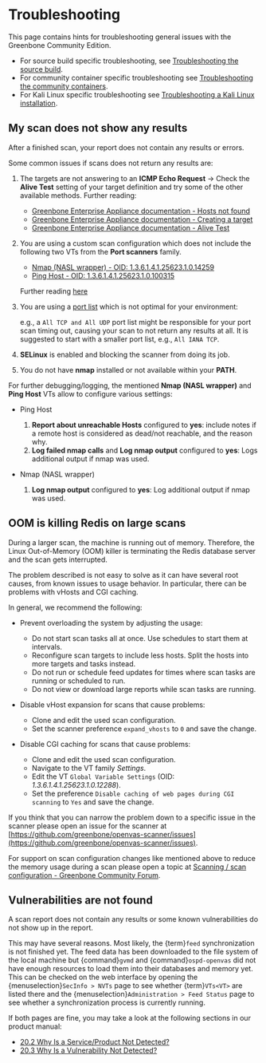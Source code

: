 # Troubleshooting

This page contains hints for troubleshooting general issues with the
Greenbone Community Edition.

- For source build specific troubleshooting, see
[Troubleshooting the source build](./22.4/source-build/troubleshooting.md).
- For community container specific troubleshooting see [Troubleshooting the community containers](./22.4/container/troubleshooting.md).
- For Kali Linux specific troubleshooting see [Troubleshooting a Kali Linux installation](./22.4/kali/troubleshooting.md).

## My scan does not show any results

After a finished scan, your report does not contain any results or errors.

Some common issues if scans does not return any results are:

1. The targets are not answering to an **ICMP Echo Request** → Check the
   **Alive Test** setting of your target definition and try some of the other
   available methods. Further reading:

   - [Greenbone Enterprise Appliance documentation - Hosts not found](https://docs.greenbone.net/GSM-Manual/gos-22.04/en/scanning.html#hosts-not-found)
   - [Greenbone Enterprise Appliance documentation - Creating a target](https://docs.greenbone.net/GSM-Manual/gos-22.04/en/scanning.html#creating-a-target)
   - [Greenbone Enterprise Appliance documentation - Alive Test](https://docs.greenbone.net/GSM-Manual/gos-22.04/en/scanning.html#alive-test)

2. You are using a custom scan configuration which does not include the following
   two VTs from the **Port scanners** family.

   - [Nmap (NASL wrapper) - OID: 1.3.6.1.4.1.25623.1.0.14259](https://secinfo.greenbone.net/nvt/1.3.6.1.4.1.25623.1.0.14259)
   - [Ping Host - OID: 1.3.6.1.4.1.25623.1.0.100315](https://secinfo.greenbone.net/nvt/1.3.6.1.4.1.25623.1.0.100315)

    Further reading [here](https://community.greenbone.net/t/hint-self-created-scan-configs-copy-of-empty-scan-config-showing-no-results/331)

3. You are using a [port list](https://docs.greenbone.net/GSM-Manual/gos-22.04/en/performance.html#selecting-a-port-list-for-a-task)
   which is not optimal for your environment:

    e.g., a ``All TCP and All UDP`` port list might be responsible for your
    port scan timing out, causing your scan to not return any results at all.
    It is suggested to start with a smaller port list, e.g., ``All IANA TCP``.

4. **SELinux** is enabled and blocking the scanner from doing its job.

5. You do not have **nmap** installed or not available within your **PATH**.

For further debugging/logging, the mentioned **Nmap (NASL wrapper)** and
**Ping Host** VTs allow to configure various settings:

* Ping Host
    1. **Report about unreachable Hosts** configured to **yes**: include notes
      if a remote host is considered as dead/not reachable, and the reason why.
    2. **Log failed nmap calls** and **Log nmap output** configured to **yes**:
      Logs additional output if nmap was used.

* Nmap (NASL wrapper)
    1. **Log nmap output** configured to **yes**: Log additional output if nmap
      was used.

## OOM is killing Redis on large scans

During a larger scan, the machine is running out of memory. Therefore, the Linux
Out-of-Memory (OOM) killer is terminating the Redis database server and the scan
gets interrupted.

The problem described is not easy to solve as it can have several root causes,
from known issues to usage behavior. In particular, there can be problems with
vHosts and CGI caching.

In general, we recommend the following:

* Prevent overloading the system by adjusting the usage:
    * Do not start scan tasks all at once. Use schedules to start them at intervals.
    * Reconfigure scan targets to include less hosts. Split the hosts into more targets and tasks instead.
    * Do not run or schedule feed updates for times where scan tasks are running or scheduled to run.
    * Do not view or download large reports while scan tasks are running.

* Disable vHost expansion for scans that cause problems:
    * Clone and edit the used scan configuration.
    * Set the scanner preference `expand_vhosts` to `0` and save the change.

* Disable CGI caching for scans that cause problems:
    * Clone and edit the used scan configuration.
    * Navigate to the VT family *Settings*.
    * Edit the VT `Global Variable Settings` (OID: *1.3.6.1.4.1.25623.1.0.12288*).
    * Set the preference `Disable caching of web pages during CGI scanning` to `Yes` and save the change.

If you think that you can narrow the problem down to a specific issue in the
scanner please open an issue for the scanner at
[https://github.com/greenbone/openvas-scanner/issues](https://github.com/greenbone/openvas-scanner/issues).

For support on scan configuration changes like mentioned above to reduce the
memory usage during a scan please open a topic at
[Scanning / scan configuration - Greenbone Community Forum](https://forum.greenbone.net/c/scanning-scan-configuration/26).

## Vulnerabilities are not found

A scan report does not contain any results or some known vulnerabilities do not
show up in the report.

This may have several reasons. Most likely, the {term}`feed` synchronization is not
finished yet. The feed data has been downloaded to the file system of the local
machine but {command}`gvmd` and {command}`ospd-openvas` did not have enough resources
to load them into their databases and memory yet. This can be checked on the web interface
by opening the {menuselection}`SecInfo > NVTs` page to see whether {term}`VTs<VT>`
are listed there and the {menuselection}`Administration > Feed Status`
page to see whether a synchronization process is currently running.

If both pages are fine, you may take a look at the following sections in our
product manual:
- [20.2 Why Is a Service/Product Not Detected?](https://docs.greenbone.net/GSM-Manual/gos-22.04/en/faq.html#why-is-a-service-product-not-detected)
- [20.3 Why Is a Vulnerability Not Detected?](https://docs.greenbone.net/GSM-Manual/gos-22.04/en/faq.html#why-is-a-vulnerability-not-detected)
